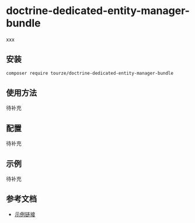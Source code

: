 # doctrine-dedicated-entity-manager-bundle

xxx

## 安装

```bash
composer require tourze/doctrine-dedicated-entity-manager-bundle
```

## 使用方法

待补充

## 配置

待补充

## 示例

待补充

## 参考文档

- [示例链接](https://example.com)
